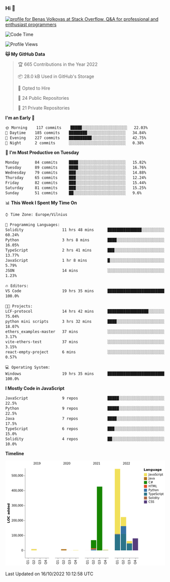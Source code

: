### Hi 👋
<a href="https://stackoverflow.com/users/14954249/benas-volkovas"><img src="https://stackoverflow.com/users/flair/14954249.png?theme=dark" width="208" height="58" alt="profile for Benas Volkovas at Stack Overflow, Q&amp;A for professional and enthusiast programmers" title="profile for Benas Volkovas at Stack Overflow, Q&amp;A for professional and enthusiast programmers"></a>

<!--START_SECTION:waka-->
![Code Time](http://img.shields.io/badge/Code%20Time-993%20hrs%207%20mins-blue)

![Profile Views](http://img.shields.io/badge/Profile%20Views-0-blue)

**🐱 My GitHub Data** 

> 🏆 665 Contributions in the Year 2022
 > 
> 📦 28.0 kB Used in GitHub's Storage 
 > 
> 💼 Opted to Hire
 > 
> 📜 24 Public Repositories 
 > 
> 🔑 21 Private Repositories  
 > 
**I'm an Early 🐤** 

```text
🌞 Morning    117 commits    █████░░░░░░░░░░░░░░░░░░░░   22.03% 
🌆 Daytime    185 commits    ████████░░░░░░░░░░░░░░░░░   34.84% 
🌃 Evening    227 commits    ██████████░░░░░░░░░░░░░░░   42.75% 
🌙 Night      2 commits      ░░░░░░░░░░░░░░░░░░░░░░░░░   0.38%

```
📅 **I'm Most Productive on Tuesday** 

```text
Monday       84 commits     ████░░░░░░░░░░░░░░░░░░░░░   15.82% 
Tuesday      89 commits     ████░░░░░░░░░░░░░░░░░░░░░   16.76% 
Wednesday    79 commits     ███░░░░░░░░░░░░░░░░░░░░░░   14.88% 
Thursday     65 commits     ███░░░░░░░░░░░░░░░░░░░░░░   12.24% 
Friday       82 commits     ███░░░░░░░░░░░░░░░░░░░░░░   15.44% 
Saturday     81 commits     ███░░░░░░░░░░░░░░░░░░░░░░   15.25% 
Sunday       51 commits     ██░░░░░░░░░░░░░░░░░░░░░░░   9.6%

```


📊 **This Week I Spent My Time On** 

```text
⌚︎ Time Zone: Europe/Vilnius

💬 Programming Languages: 
Solidity                 11 hrs 48 mins      ███████████████░░░░░░░░░░   60.24% 
Python                   3 hrs 8 mins        ████░░░░░░░░░░░░░░░░░░░░░   16.05% 
TypeScript               2 hrs 41 mins       ███░░░░░░░░░░░░░░░░░░░░░░   13.77% 
JavaScript               1 hr 8 mins         █░░░░░░░░░░░░░░░░░░░░░░░░   5.79% 
JSON                     14 mins             ░░░░░░░░░░░░░░░░░░░░░░░░░   1.23%

🔥 Editors: 
VS Code                  19 hrs 35 mins      █████████████████████████   100.0%

🐱‍💻 Projects: 
LCF-protocol             14 hrs 42 mins      ██████████████████░░░░░░░   75.04% 
python mini scripts      3 hrs 32 mins       ████░░░░░░░░░░░░░░░░░░░░░   18.07% 
ethers_examples-master   37 mins             ░░░░░░░░░░░░░░░░░░░░░░░░░   3.17% 
vite-ethers-test         37 mins             ░░░░░░░░░░░░░░░░░░░░░░░░░   3.15% 
react-empty-project      6 mins              ░░░░░░░░░░░░░░░░░░░░░░░░░   0.57%

💻 Operating System: 
Windows                  19 hrs 35 mins      █████████████████████████   100.0%

```

**I Mostly Code in JavaScript** 

```text
JavaScript               9 repos             █████░░░░░░░░░░░░░░░░░░░░   22.5% 
Python                   9 repos             █████░░░░░░░░░░░░░░░░░░░░   22.5% 
Java                     7 repos             ████░░░░░░░░░░░░░░░░░░░░░   17.5% 
TypeScript               6 repos             ███░░░░░░░░░░░░░░░░░░░░░░   15.0% 
Solidity                 4 repos             ██░░░░░░░░░░░░░░░░░░░░░░░   10.0%

```


**Timeline**

![Chart not found](https://raw.githubusercontent.com/BenasVolkovas/BenasVolkovas/main/charts/bar_graph.png) 


 Last Updated on 16/10/2022 10:12:58 UTC
<!--END_SECTION:waka-->
